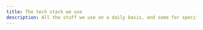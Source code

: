 ```yaml
---
title: The tech stack we use
description: All the stuff we use on a daily basis, and some for specific projects
---
```

